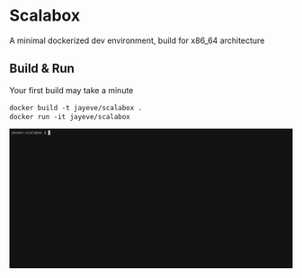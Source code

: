 # Scalabox

A minimal dockerized dev environment, build for x86_64 architecture

## Build & Run

Your first build may take a minute

```
docker build -t jayeve/scalabox .
docker run -it jayeve/scalabox
```

![Scalabox GIF](https://github.com/jayeve/terminal/raw/master/scalabox/demo2.gif)
